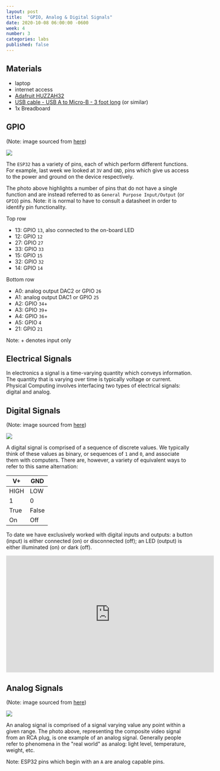 ```yaml
---
layout: post
title:  "GPIO, Analog & Digital Signals"
date: 2020-10-08 06:00:00 -0600
week: 4
number: 3
categories: labs
published: false
---
```


## Materials

* laptop
* internet access
* [Adafruit HUZZAH32](https://www.adafruit.com/product/3591)
* [USB cable - USB A to Micro-B - 3 foot long](https://www.adafruit.com/product/592) (or similar)
* 1x Breadboard

## GPIO

(Note: image sourced from [here](https://learn.adafruit.com/adafruit-huzzah32-esp32-feather/pinouts))

![]({{site.url}}/assets/imgs/feather_gpio.jpg)

The `ESP32` has a variety of pins, each of which perform different functions. For example, last week we looked at `3V` and `GND`, pins which give us access to the power and ground on the device respectively.

The photo above highlights a number of pins that do not have a single function and are instead referred to as `General Purpose Input/Output` (or `GPIO`) pins. Note: it is normal to have to consult a datasheet in order to identify pin functionality.

Top row
* 13: GPIO `13`, also connected to the on-board LED
* 12: GPIO `12`
* 27: GPIO `27`
* 33: GPIO `33`
* 15: GPIO `15`
* 32: GPIO `32`
* 14: GPIO `14`

Bottom row
* A0: analog output DAC2 or GPIO `26`
* A1: analog output DAC1 or GPIO `25`
* A2: GPIO `34`+
* A3: GPIO `39`+
* A4: GPIO `36`+
* A5: GPIO `4`
* 21: GPIO `21`

Note: + denotes input only


## Electrical Signals

In electronics a signal is a time-varying quantity which conveys information. The quantity that is varying over time is typically voltage or current. Physical Computing involves interfacing two types of electrical signals: digital and analog.


## Digital Signals

(Note: image sourced from [here](https://learn.sparkfun.com/tutorials/analog-vs-digital/all#digital-signals))

![]({{site.url}}/assets/imgs/digital_sig.png)

A digital signal is comprised of a sequence of discrete values. We typically think of these values as binary, or sequences of `1` and `0`, and associate them with computers. There are, however, a variety of equivalent ways to refer to this same alternation:

|V+|GND|
|-------|--------|
| HIGH | LOW |
| 1 | 0 |
| True | False |
| On | Off |

To date we have exclusively worked with digital inputs and outputs: a button (input) is either connected (on) or disconnected (off); an LED (output) is either illuminated (on) or dark (off).

<iframe width="560" height="315" src="https://www.youtube.com/embed/aAwJlD-m_hE" frameborder="0" allow="accelerometer; autoplay; encrypted-media; gyroscope; picture-in-picture" allowfullscreen></iframe>

## Analog Signals

(Note: image sourced from [here](https://learn.sparkfun.com/tutorials/analog-vs-digital/all#analog-signals))

![]({{site.url}}/assets/imgs/analog_sig.png)

An analog signal is comprised of a signal varying value any point within a given range. The photo above, representing the composite video signal from an RCA plug, is one example of an analog signal. Generally people refer to phenomena in the "real world" as analog: light level, temperature, weight, etc.

Note: ESP32 pins which begin with an `A` are analog capable pins.

